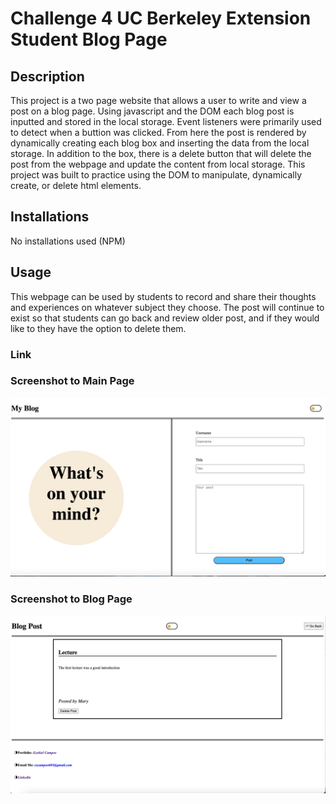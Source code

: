 # Challenge 4 UC Berkeley Extension Student Blog Page

## Description
This project is a two page website that allows a user to write and view a post on a blog page.  Using javascript and the DOM each blog post is inputted and stored in the local storage. Event listeners were primarily used to detect when a buttion was clicked. From here the post is rendered by dynamically creating each blog box and inserting the data from the local storage.  In addition to the box, there is a delete button that will delete the post from the webpage and update the content from local storage.  This project was built to practice using the DOM to manipulate, dynamically create, or delete html elements.  

## Installations
No installations used (NPM)


## Usage
This webpage can be used by students to record and share their thoughts and experiences on whatever subject they choose.  The post will continue to exist so that students can go back and review older post, and if they would like to they have the option to delete them.  

### Link


### Screenshot to Main Page
![alt text](./images/blog-main-pg.png)
### Screenshot to Blog Page
![alt text](./images/blog-post-pg.png)